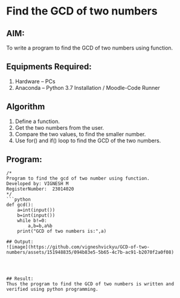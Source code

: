 # Find the GCD of two numbers

## AIM:
To write a program to find the GCD of two numbers using function.

## Equipments Required:
1. Hardware – PCs
2. Anaconda – Python 3.7 Installation / Moodle-Code Runner

## Algorithm
1. Define a function.
2. Get the two numbers from the user.
3. Compare the two values, to find the smaller number.
4. Use for() and if() loop to find the GCD of the two numbers.

## Program:
```
/*
Program to find the gcd of two number using function.
Developed by: VIGNESH M
RegisterNumber:  23014020
*/
```python
def gcd():
    a=int(input())
    b=int(input())
    while b!=0:
        a,b=b,a%b
    print("GCD of two numbers is:",a)

## Output:
![image](https://github.com/vigneshvickyu/GCD-of-two-numbers/assets/151948835/094b83e5-5b65-4c7b-ac91-b2070f2a0f08)




## Result:
Thus the program to find the GCD of two numbers is written and verified using python programming.
